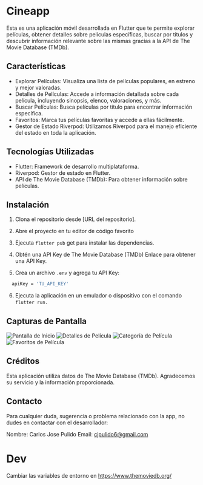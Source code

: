 # Cineapp

Esta es una aplicación móvil desarrollada en Flutter que te permite explorar películas, obtener detalles sobre películas específicas, buscar por títulos y descubrir información relevante sobre las mismas gracias a la API de The Movie Database (TMDb).

## Características
- Explorar Películas: Visualiza una lista de películas populares, en estreno y mejor valoradas.
- Detalles de Películas: Accede a información detallada sobre cada película, incluyendo sinopsis, elenco, valoraciones, y más.
- Buscar Películas: Busca películas por título para encontrar información específica.
- Favoritos: Marca tus películas favoritas y accede a ellas fácilmente.
- Gestor de Estado Riverpod: Utilizamos Riverpod para el manejo eficiente del estado en toda la aplicación.


## Tecnologías Utilizadas
- Flutter: Framework de desarrollo multiplataforma.
- Riverpod: Gestor de estado en Flutter.
- API de The Movie Database (TMDb): Para obtener información sobre películas.


## Instalación

1. Clona el repositorio desde [URL del repositorio].

2. Abre el proyecto en tu editor de código favorito 

3. Ejecuta `flutter pub` get para instalar las dependencias.

4. Obtén una API Key de The Movie Database (TMDb) Enlace para obtener una API Key.

5. Crea un archivo `.env` y agrega tu API Key:

```bash
  apiKey = 'TU_API_KEY'

```
6. Ejecuta la aplicación en un emulador o dispositivo con el comando `flutter run.`

## Capturas de Pantalla

![Pantalla de Inicio](lib/screenshots/cap1.jpg)
![Detalles de Película](lib/screenshots/cap4.jpg)
![Categoría de Película](lib/screenshots/cap2.jpg)
![Favoritos de Película](lib/screenshots/cap3.jpg)

## Créditos
Esta aplicación utiliza datos de The Movie Database (TMDb). Agradecemos su servicio y la información proporcionada.

## Contacto
Para cualquier duda, sugerencia o problema relacionado con la app, no dudes en contactar con el desarrollador:

Nombre: Carlos Jose Pulido 
Email: cjpulido6@gmail.com

# Dev
Cambiar las variables de entorno en https://www.themoviedb.org/
